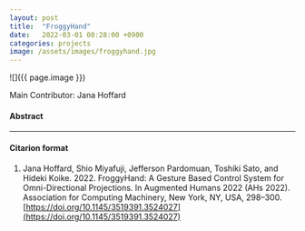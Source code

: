 ```yaml
---
layout: post
title:  "FroggyHand"
date:   2022-03-01 00:28:00 +0900
categories: projects
image: /assets/images/froggyhand.jpg
---
```


![]({{ page.image }})

Main Contributor: 
Jana Hoffard

#### Abstract



***

#### Citarion format
1. Jana Hoffard, Shio Miyafuji, Jefferson Pardomuan, Toshiki Sato, and Hideki Koike. 2022. FroggyHand: A Gesture Based Control System for Omni-Directional Projections. In Augmented Humans 2022 (AHs 2022). Association for Computing Machinery, New York, NY, USA, 298–300. [https://doi.org/10.1145/3519391.3524027](https://doi.org/10.1145/3519391.3524027)
